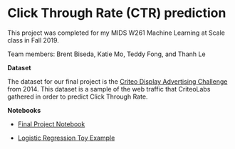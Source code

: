 # Click Through Rate (CTR) prediction

This project was completed for my MIDS W261 Machine Learning at Scale class in Fall 2019.

Team members: Brent Biseda, Katie Mo, Teddy Fong, and Thanh Le

**Dataset**

The dataset for our final project is the [Criteo Display Advertising Challenge](https://www.kaggle.com/c/criteo-display-ad-challenge/overview) from 2014. This dataset is a sample of the web traffic that CriteoLabs gathered in order to predict Click Through Rate. 

**Notebooks**

- [Final Project Notebook](./W261_Final_Project_Notebook.ipynb)

- [Logistic Regression Toy Example](./Logistic_Regression.ipynb)
